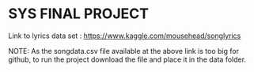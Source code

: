 # SYS FINAL PROJECT

Link to lyrics data set : https://www.kaggle.com/mousehead/songlyrics


NOTE: As the songdata.csv file available at the above link is too big for github, to run the project download the file and place it in the data folder. 
